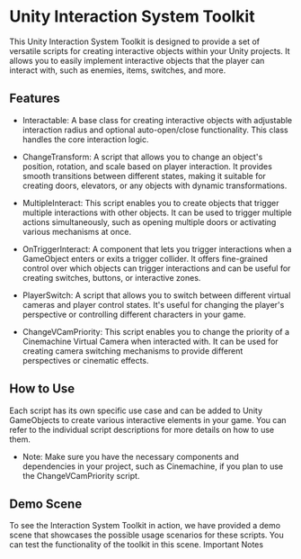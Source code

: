 # Unity Interaction System Toolkit

This Unity Interaction System Toolkit is designed to provide a set of versatile scripts for creating interactive objects within your Unity projects. It allows you to easily implement interactive objects that the player can interact with, such as enemies, items, switches, and more.

## Features

+ Interactable: A base class for creating interactive objects with adjustable interaction radius and optional auto-open/close functionality. This class handles the core interaction logic.

+ ChangeTransform: A script that allows you to change an object's position, rotation, and scale based on player interaction. It provides smooth transitions between different states, making it suitable for creating doors, elevators, or any objects with dynamic transformations.

+ MultipleInteract: This script enables you to create objects that trigger multiple interactions with other objects. It can be used to trigger multiple actions simultaneously, such as opening multiple doors or activating various mechanisms at once.

+ OnTriggerInteract: A component that lets you trigger interactions when a GameObject enters or exits a trigger collider. It offers fine-grained control over which objects can trigger interactions and can be useful for creating switches, buttons, or interactive zones.

+ PlayerSwitch: A script that allows you to switch between different virtual cameras and player control states. It's useful for changing the player's perspective or controlling different characters in your game.

+ ChangeVCamPriority: This script enables you to change the priority of a Cinemachine Virtual Camera when interacted with. It can be used for creating camera switching mechanisms to provide different perspectives or cinematic effects.

## How to Use

Each script has its own specific use case and can be added to Unity GameObjects to create various interactive elements in your game. You can refer to the individual script descriptions for more details on how to use them.
+ Note: Make sure you have the necessary components and dependencies in your project, such as Cinemachine, if you plan to use the ChangeVCamPriority script.

## Demo Scene

To see the Interaction System Toolkit in action, we have provided a demo scene that showcases the possible usage scenarios for these scripts. You can test the functionality of the toolkit in this scene.
Important Notes
